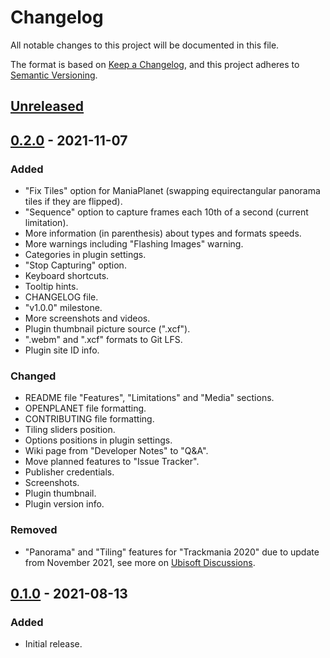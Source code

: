 # Changelog
All notable changes to this project will be documented in this file.

The format is based on [Keep a Changelog](https://keepachangelog.com/en/1.0.0/),
and this project adheres to [Semantic Versioning](https://semver.org/spec/v2.0.0.html).

## [Unreleased]

## [0.2.0] - 2021-11-07
### Added
- "Fix Tiles" option for ManiaPlanet (swapping equirectangular panorama tiles if they are flipped).
- "Sequence" option to capture frames each 10th of a second (current limitation).
- More information (in parenthesis) about types and formats speeds.
- More warnings including "Flashing Images" warning.
- Categories in plugin settings.
- "Stop Capturing" option.
- Keyboard shortcuts.
- Tooltip hints.
- CHANGELOG file.
- "v1.0.0" milestone.
- More screenshots and videos.
- Plugin thumbnail picture source (".xcf").
- ".webm" and ".xcf" formats to Git LFS.
- Plugin site ID info.

### Changed
- README file "Features", "Limitations" and "Media" sections.
- OPENPLANET file formatting.
- CONTRIBUTING file formatting.
- Tiling sliders position.
- Options positions in plugin settings.
- Wiki page from "Developer Notes" to "Q&A".
- Move planned features to "Issue Tracker".
- Publisher credentials.
- Screenshots.
- Plugin thumbnail.
- Plugin version info.

### Removed
- "Panorama" and "Tiling" features for "Trackmania 2020" due to update from November 2021,
see more on [Ubisoft Discussions](https://discussions.ubisoft.com/topic/123309/can-t-do-360-screenshots-anymore/).

## [0.1.0] - 2021-08-13
### Added
- Initial release.

[Unreleased]: https://gitlab.com/fentras-labs/op-screenshooter/-/compare/v0.2.0...HEAD
[0.2.0]: https://gitlab.com/fentras-labs/op-screenshooter/-/compare/v0.1...v0.2.0
[0.1.0]: https://gitlab.com/fentras-labs/op-screenshooter/-/releases/v0.1